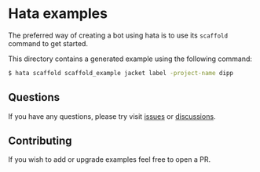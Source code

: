 # Hata examples

The preferred way of creating a bot using hata is to use its `scaffold` command to get started.

This directory contains a generated example using the following command:

```sh
$ hata scaffold scaffold_example jacket label -project-name dipp
```

## Questions

If you have any questions, please try visit [issues](https://github.com/HuyaneMatsu/hata/issues) or
[discussions](https://github.com/HuyaneMatsu/hata/discussions).

## Contributing

If you wish to add or upgrade examples feel free to open a PR.
